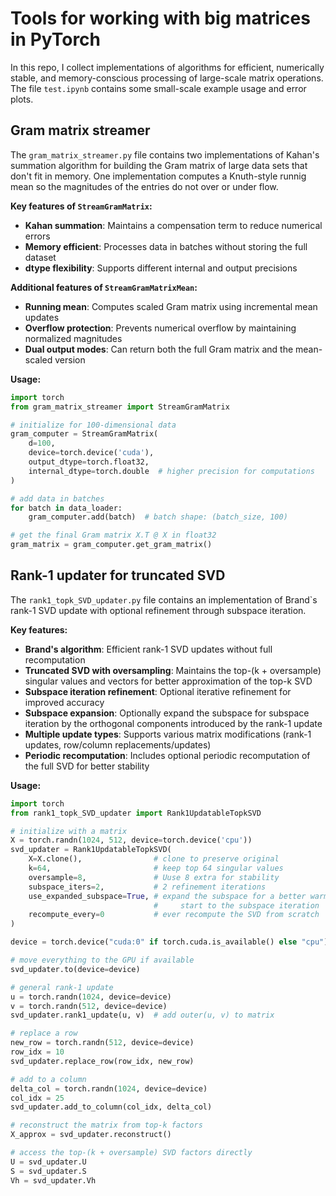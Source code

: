 # Tools for working with big matrices in PyTorch
In this repo, I collect implementations of algorithms for efficient, numerically stable, and memory-conscious processing of large-scale matrix operations. The file `test.ipynb` contains some small-scale example usage and error plots.

## Gram matrix streamer
The `gram_matrix_streamer.py` file contains two implementations of Kahan's summation algorithm for building the Gram matrix of large data sets that don't fit in memory. One implementation computes a Knuth-style runnig mean so the magnitudes of the entries do not over or under flow.

**Key features of `StreamGramMatrix`:**
- **Kahan summation**: Maintains a compensation term to reduce numerical errors
- **Memory efficient**: Processes data in batches without storing the full dataset
- **dtype flexibility**: Supports different internal and output precisions

**Additional features of `StreamGramMatrixMean`:**
- **Running mean**: Computes scaled Gram matrix using incremental mean updates
- **Overflow protection**: Prevents numerical overflow by maintaining normalized magnitudes
- **Dual output modes**: Can return both the full Gram matrix and the mean-scaled version

**Usage:**
```python
import torch
from gram_matrix_streamer import StreamGramMatrix

# initialize for 100-dimensional data
gram_computer = StreamGramMatrix(
    d=100, 
    device=torch.device('cuda'), 
    output_dtype=torch.float32,
    internal_dtype=torch.double  # higher precision for computations
)

# add data in batches
for batch in data_loader:
    gram_computer.add(batch)  # batch shape: (batch_size, 100)

# get the final Gram matrix X.T @ X in float32
gram_matrix = gram_computer.get_gram_matrix()
```

## Rank-1 updater for truncated SVD
The `rank1_topk_SVD_updater.py` file contains an implementation of Brand`s rank-1 SVD update with optional refinement through subspace iteration.

**Key features:**
- **Brand's algorithm**: Efficient rank-1 SVD updates without full recomputation
- **Truncated SVD with oversampling**: Maintains the top-(k + oversample) singular values and vectors for better approximation of the top-k SVD
- **Subspace iteration refinement**: Optional iterative refinement for improved accuracy
- **Subspace expansion**: Optionally expand the subspace for subspace iteration by the orthogonal components introduced by the rank-1 update
- **Multiple update types**: Supports various matrix modifications (rank-1 updates, row/column replacements/updates)
- **Periodic recomputation**: Includes optional periodic recomputation of the full SVD for better stability

**Usage:**
```python
import torch
from rank1_topk_SVD_updater import Rank1UpdatableTopkSVD

# initialize with a matrix
X = torch.randn(1024, 512, device=torch.device('cpu'))
svd_updater = Rank1UpdatableTopkSVD(
    X=X.clone(),                # clone to preserve original
    k=64,                       # keep top 64 singular values
    oversample=8,               # Uuse 8 extra for stability
    subspace_iters=2,           # 2 refinement iterations
    use_expanded_subspace=True, # expand the subspace for a better warm
                                #     start to the subspace iteration
    recompute_every=0           # ever recompute the SVD from scratch
)

device = torch.device("cuda:0" if torch.cuda.is_available() else "cpu")

# move everything to the GPU if available
svd_updater.to(device=device)

# general rank-1 update
u = torch.randn(1024, device=device)
v = torch.randn(512, device=device)
svd_updater.rank1_update(u, v)  # add outer(u, v) to matrix

# replace a row
new_row = torch.randn(512, device=device)
row_idx = 10
svd_updater.replace_row(row_idx, new_row)

# add to a column
delta_col = torch.randn(1024, device=device)
col_idx = 25
svd_updater.add_to_column(col_idx, delta_col)

# reconstruct the matrix from top-k factors
X_approx = svd_updater.reconstruct()

# access the top-(k + oversample) SVD factors directly
U = svd_updater.U
S = svd_updater.S
Vh = svd_updater.Vh
```